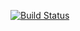 [![Build Status](https://travis-ci.org/moguchev/lab06.svg?branch=master)](https://travis-ci.org/moguchev/lab06)
